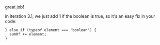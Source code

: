 great job!

in iteration 3.1, we just add 1 if the boolean is true, so it's an easy fix in your code:

    } else if (typeof element === 'boolean') {
      sumOf += element;
    }
